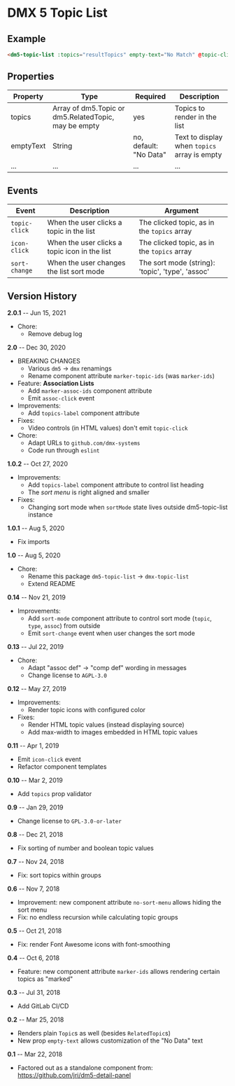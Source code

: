 # DMX 5 Topic List

## Example

```html
<dm5-topic-list :topics="resultTopics" empty-text="No Match" @topic-click="myHandler">
```

## Properties

| Property  | Type                                                  | Required               | Description                                  |
| --------  | ----                                                  | --------               | -----------                                  |
| topics    | Array of dm5.Topic or dm5.RelatedTopic, may be empty  | yes                    | Topics to render in the list                 |
| emptyText | String                                                | no, default: "No Data" | Text to display when `topics` array is empty |
| ...       | ...                                                   | ...                    | ...                                          |

## Events

| Event         | Description                                   | Argument                                         |
| -----         | -----------                                   | --------                                         |
| `topic-click` | When the user clicks a topic in the list      | The clicked topic, as in the `topics` array      |
| `icon-click`  | When the user clicks a topic icon in the list | The clicked topic, as in the `topics` array      |
| `sort-change` | When the user changes the list sort mode      | The sort mode (string): 'topic', 'type', 'assoc' |

## Version History

**2.0.1** -- Jun 15, 2021

* Chore:
    * Remove debug log

**2.0** -- Dec 30, 2020

* BREAKING CHANGES
    * Various `dm5` -> `dmx` renamings
    * Rename component attribute `marker-topic-ids` (was `marker-ids`)
* Feature: **Association Lists**
    * Add `marker-assoc-ids` component attribute
    * Emit `assoc-click` event
* Improvements:
    * Add `topics-label` component attribute
* Fixes:
    * Video controls (in HTML values) don't emit `topic-click`
* Chore:
    * Adapt URLs to `github.com/dmx-systems`
    * Code run through `eslint`

**1.0.2** -- Oct 27, 2020

* Improvements:
    * Add `topics-label` component attribute to control list heading
    * The *sort menu* is right aligned and smaller
* Fixes:
    * Changing sort mode when `sortMode` state lives outside dm5-topic-list instance

**1.0.1** -- Aug 5, 2020

* Fix imports

**1.0** -- Aug 5, 2020

* Chore:
    * Rename this package `dm5-topic-list` -> `dmx-topic-list`
    * Extend README

**0.14** -- Nov 21, 2019

* Improvements:
    * Add `sort-mode` component attribute to control sort mode (`topic`, `type`, `assoc`) from outside
    * Emit `sort-change` event when user changes the sort mode

**0.13** -- Jul 22, 2019

* Chore:
    * Adapt "assoc def" -> "comp def" wording in messages
    * Change license to `AGPL-3.0`

**0.12** -- May 27, 2019

* Improvements:
    * Render topic icons with configured color
* Fixes:
    * Render HTML topic values (instead displaying source)
    * Add max-width to images embedded in HTML topic values

**0.11** -- Apr 1, 2019

* Emit `icon-click` event
* Refactor component templates

**0.10** -- Mar 2, 2019

* Add `topics` prop validator

**0.9** -- Jan 29, 2019

* Change license to `GPL-3.0-or-later`

**0.8** -- Dec 21, 2018

* Fix sorting of number and boolean topic values

**0.7** -- Nov 24, 2018

* Fix: sort topics within groups

**0.6** -- Nov 7, 2018

* Improvement: new component attribute `no-sort-menu` allows hiding the sort menu
* Fix: no endless recursion while calculating topic groups

**0.5** -- Oct 21, 2018

* Fix: render Font Awesome icons with font-smoothing

**0.4** -- Oct 6, 2018

* Feature: new component attribute `marker-ids` allows rendering certain topics as "marked"

**0.3** -- Jul 31, 2018

* Add GitLab CI/CD

**0.2** -- Mar 25, 2018

* Renders plain `Topic`s as well (besides `RelatedTopic`s)
* New prop `empty-text` allows customization of the "No Data" text

**0.1** -- Mar 22, 2018

* Factored out as a standalone component from:  
  https://github.com/jri/dm5-detail-panel
